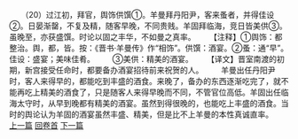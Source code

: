 　　（20）过江初，拜官，舆饰供馔①。羊曼拜丹阳尹，客来蚤者，并得佳设②。日晏渐罄，不复及精，随客早晚，不同贵贱。羊固拜临海，竞日皆美供③。虽晚至，亦获盛馔。时论以固之丰华，不如曼之真率。
　　【注释】①舆饰：都整治。舆，都，皆。按：《晋书·羊曼传》作“相饰”。供馔：酒宴。②蚤：通“早”。佳设：盛宴；美味佳肴。
　　③美供：精美的酒宴。
　　【译文】晋室南渡的初期，新宫接受任命时，都要备办酒宴招待前来祝贺的人。
　　羊曼出任丹阳尹时，客人来得早的，都能吃到丰盛的酒食。来晚了，备办的东西逐渐吃完了，就不能再吃上精美的酒食了，只是随客人来得早晚而不同，不管官位高低。羊固出任临海太守时，从早到晚都有精美的酒宴。虽然到得很晚的，也能吃上丰盛的酒食。当时的舆论认为羊固的酒宴虽然丰盛、精美，但是比不上羊曼的本性真诚直率。
<br>[上一篇](06_19) [回卷首](06_00) [下一篇](06_21)
